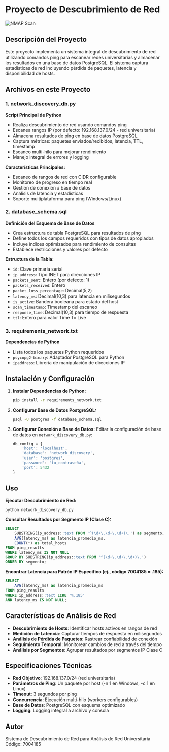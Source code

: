 # Proyecto de Descubrimiento de Red

![NMAP Scan](nmap_scan_image.png)

## Descripción del Proyecto

Este proyecto implementa un sistema integral de descubrimiento de red utilizando comandos ping para escanear redes universitarias y almacenar los resultados en una base de datos PostgreSQL. El sistema captura estadísticas de red incluyendo pérdida de paquetes, latencia y disponibilidad de hosts.

## Archivos en este Proyecto

### 1. network_discovery_db.py
**Script Principal de Python**
- Realiza descubrimiento de red usando comandos ping
- Escanea rangos IP (por defecto: 192.168.137.0/24 - red universitaria)
- Almacena resultados de ping en base de datos PostgreSQL
- Captura métricas: paquetes enviados/recibidos, latencia, TTL, timestamp
- Escaneo multi-hilo para mejorar rendimiento
- Manejo integral de errores y logging

**Características Principales:**
- Escaneo de rangos de red con CIDR configurable
- Monitoreo de progreso en tiempo real
- Gestión de conexión a base de datos
- Análisis de latencia y estadísticas
- Soporte multiplataforma para ping (Windows/Linux)

### 2. database_schema.sql
**Definición del Esquema de Base de Datos**
- Crea estructura de tabla PostgreSQL para resultados de ping
- Define todos los campos requeridos con tipos de datos apropiados
- Incluye índices optimizados para rendimiento de consultas
- Establece restricciones y valores por defecto

**Estructura de la Tabla:**
- `id`: Clave primaria serial
- `ip_address`: Tipo INET para direcciones IP
- `packets_sent`: Entero (por defecto: 1)
- `packets_received`: Entero
- `packet_loss_percentage`: Decimal(5,2)
- `latency_ms`: Decimal(10,3) para latencia en milisegundos
- `is_active`: Bandera booleana para estado del host
- `scan_timestamp`: Timestamp del escaneo
- `response_time`: Decimal(10,3) para tiempo de respuesta
- `ttl`: Entero para valor Time To Live

### 3. requirements_network.txt
**Dependencias de Python**
- Lista todos los paquetes Python requeridos
- `psycopg2-binary`: Adaptador PostgreSQL para Python
- `ipaddress`: Librería de manipulación de direcciones IP

## Instalación y Configuración

1. **Instalar Dependencias de Python:**
   ```bash
   pip install -r requirements_network.txt
   ```

2. **Configurar Base de Datos PostgreSQL:**
   ```bash
   psql -U postgres -f database_schema.sql
   ```

3. **Configurar Conexión a Base de Datos:**
   Editar la configuración de base de datos en `network_discovery_db.py`:
   ```python
   db_config = {
       'host': 'localhost',
       'database': 'network_discovery',
       'user': 'postgres',
       'password': 'tu_contraseña',
       'port': 5432
   }
   ```

## Uso

**Ejecutar Descubrimiento de Red:**
```bash
python network_discovery_db.py
```

**Consultar Resultados por Segmento IP (Clase C):**
```sql
SELECT 
    SUBSTRING(ip_address::text FROM '^(\d+\.\d+\.\d+)\.') as segmento,
    AVG(latency_ms) as latencia_promedio_ms,
    COUNT(*) as total_hosts
FROM ping_results 
WHERE latency_ms IS NOT NULL
GROUP BY SUBSTRING(ip_address::text FROM '^(\d+\.\d+\.\d+)\.')
ORDER BY segmento;
```

**Encontrar Latencia para Patrón IP Específico (ej., código 7004185 = .185):**
```sql
SELECT 
    AVG(latency_ms) as latencia_promedio_ms
FROM ping_results 
WHERE ip_address::text LIKE '%.185'
AND latency_ms IS NOT NULL;
```

## Características de Análisis de Red

- **Descubrimiento de Hosts**: Identificar hosts activos en rangos de red
- **Medición de Latencia**: Capturar tiempos de respuesta en milisegundos
- **Análisis de Pérdida de Paquetes**: Rastrear confiabilidad de conexión
- **Seguimiento Temporal**: Monitorear cambios de red a través del tiempo
- **Análisis por Segmentos**: Agrupar resultados por segmentos IP Clase C

## Especificaciones Técnicas

- **Red Objetivo**: 192.168.137.0/24 (red universitaria)
- **Parámetros de Ping**: Un paquete por host (-n 1 en Windows, -c 1 en Linux)
- **Timeout**: 3 segundos por ping
- **Concurrencia**: Ejecución multi-hilo (workers configurables)
- **Base de Datos**: PostgreSQL con esquema optimizado
- **Logging**: Logging integral a archivo y consola

## Autor

Sistema de Descubrimiento de Red para Análisis de Red Universitaria
Código: 7004185